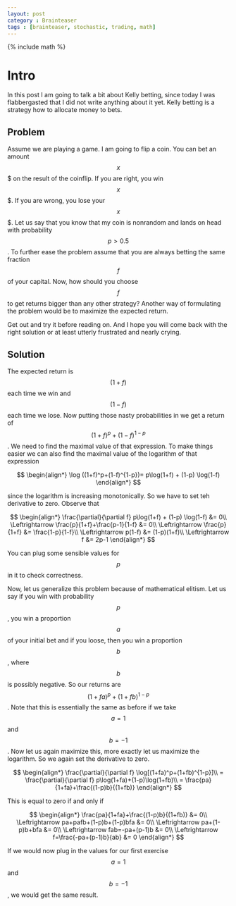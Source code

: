 ```yaml
---
layout: post
category : Brainteaser
tags : [brainteaser, stochastic, trading, math]
---
```

{% include math %}

# Intro
In this post I am going to talk a bit about Kelly betting, since today
I was flabbergasted that I did not write anything about it yet. Kelly
betting is a strategy how to allocate money to bets.

## Problem
Assume we are playing a game. I am going to flip a coin. You can bet
an amount $$x$$$ on the result of the coinflip. If you are right, you
win $$x$$$. If you are wrong, you lose your $$x$$$. Let us say that
you know that my coin is nonrandom and lands on head with probability
$$p>0.5$$. To further ease the problem assume that you are always
betting the same fraction $$f$$ of your capital. Now, how should you
choose $$f$$ to get returns bigger than any other strategy? Another
way of formulating the problem would be to maximize the expected
return.

Get out and try it before reading on. And I hope you will come back
with the right solution or at least utterly frustrated and nearly
crying.

## Solution
The expected return is $$(1+f)$$ each time we win and $$(1-f)$$ each
time we lose. Now putting those nasty probabilities in we get a return
of $$(1+f)^p+(1-f)^{1-p}$$. We need to find the maximal value of that
expression. To make things easier we can also find the maximal value
of the logarithm of that expression

$$
\begin{align*}
\log ((1+f)^p+(1-f)^{1-p})=
p\log(1+f) + (1-p) \log(1-f)
\end{align*}
$$

since the logarithm is increasing monotonically. So we have to set teh
derivative to zero. Observe that

$$
\begin{align*}
\frac{\partial}{\partial f} p\log(1+f) + (1-p) \log(1-f) &= 0\\
\Leftrightarrow \frac{p}{1+f}+\frac{p-1}{1-f} &= 0\\
\Leftrightarrow \frac{p}{1+f} &= \frac{1-p}{1-f}\\
\Leftrightarrow p(1-f) &= (1-p)(1+f)\\
\Leftrightarrow f &= 2p-1
\end{align*}
$$

You can plug some sensible values for $$p$$ in it to check
correctness.

Now, let us generalize this problem because of mathematical elitism.
Let us say if you win with probability $$p$$, you win a proportion
$$a$$ of your initial bet and if you loose, then you win a proportion
$$b$$, where $$b$$ is possibly negative.
So our returns are $$(1+fa)^p+(1+fb)^{1-p}$$. Note that this is
essentially the same as before if we take $$a=1$$ and $$b=-1$$.
Now let us again maximize this, more exactly let us maximize the
logarithm. So we again set the derivative to zero.

$$
\begin{align*}
\frac{\partial}{\partial f} \log[(1+fa)^p+(1+fb)^{1-p}]\\
= \frac{\partial}{\partial f} p\log(1+fa)+(1-p)\log(1+fb)\\
= \frac{pa}{1+fa}+\frac{(1-p)b}{(1+fb)}
\end{align*}
$$

This is equal to zero if and only if

$$
\begin{align*}
\frac{pa}{1+fa}+\frac{(1-p)b}{(1+fb)} &= 0\\
\Leftrightarrow pa+pafb+(1-p)b+(1-p)bfa &= 0\\
\Leftrightarrow pa+(1-p)b+bfa &= 0\\
\Leftrightarrow fab=-pa+(p-1)b &= 0\\
\Leftrightarrow f=\frac{-pa+(p-1)b}{ab} &= 0
\end{align*}
$$

If we would now plug in the values for our first exercise $$a=1$$ and
$$b=-1$$, we would get the same result.
